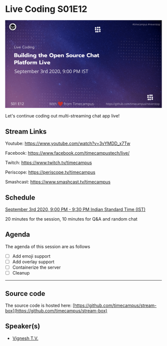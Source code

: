 # Live Coding S01E12

[![alt text](LC-S01E12.png "Watch/Subscribe to the video")](https://www.youtube.com/watch?v=3vYMDD_x7Tw)

Let's continue coding out multi-streaming chat app live!

## Stream Links

Youtube: https://www.youtube.com/watch?v=3vYMDD_x7Tw

Facebook: https://www.facebook.com/timecampustech/live/

Twitch: https://www.twitch.tv/timecampus

Periscope: https://periscope.tv/timecampus

Smashcast: https://www.smashcast.tv/timecampus

## Schedule

[September 3rd 2020, 9:00 PM - 9:30 PM Indian Standard Time (IST)](https://calendar.google.com/event?action=TEMPLATE&tmeid=MHRkdGY1ZmRha3VybXNoaG10ZDJkY28xbGNfMjAyMDA5MDNUMTUzMDAwWiB0aW1lY2FtcHVzLmNvbV8zaHE0cHRrczBsZTJybmQwajAxbzYwMTRhZ0Bn&tmsrc=timecampus.com_3hq4ptks0le2rnd0j01o6014ag%40group.calendar.google.com)

20 minutes for the session, 10 minutes for Q&A and random chat

## Agenda

The agenda of this session are as follows

- [ ] Add emoji support
- [ ] Add overlay support
- [ ] Containerize the server
- [ ] Cleanup

---

## Source code

The source code is hosted here: [https://github.com/timecampus/stream-box](https://github.com/timecampus/stream-box)

## Speaker(s)

- [Vignesh T.V.](http://tvvignesh.com/)

